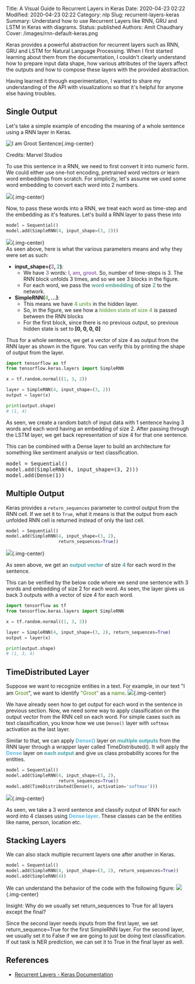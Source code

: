 Title: A Visual Guide to Recurrent Layers in Keras
Date: 2020-04-23 02:22
Modified: 2020-04-23 02:22
Category: nlp
Slug: recurrent-layers-keras
Summary: Understand how to use Recurrent Layers like RNN, GRU and LSTM in Keras with diagrams.
Status: published
Authors: Amit Chaudhary
Cover: /images/rnn-default-keras.png

Keras provides a powerful abstraction for recurrent layers such as RNN, GRU and LSTM for Natural Language Processing. When I first started learning about them from the documentation, I couldn't clearly understand how to prepare input data shape, how various attributes of the layers affect the outputs and how to compose these layers with the provided abstraction.

Having learned it through experimentation, I wanted to share my understanding of the API with visualizations so that it's helpful for anyone else having troubles.

## Single Output
Let's take a simple example of encoding the meaning of a whole sentence using a RNN layer in Keras.

![I am Groot Sentence](/images/i-am-groot-sentence.png){.img-center}
<p class="has-text-centered">
Credits: Marvel Studios
</p>

To use this sentence in a RNN, we need to first convert it into numeric form. We could either use one-hot encoding, pretrained word vectors or learn word embeddings from scratch. For simplicity, let's assume we used some word embedding to convert each word into 2 numbers.

![](/images/i-am-groot-embedding.png){.img-center}

Now, to pass these words into a RNN, we treat each word as time-step and the embedding as it's features. Let's build a RNN layer to pass these into
```python
model = Sequential()
model.add(SimpleRNN(4, input_shape=(3, 2)))
```

![](/images/rnn-default-keras.png){.img-center}  
As seen above, here is what the various parameters means and why they were set as such:  

- **input_shape=(<span style="color: #9e74b3;">3</span>, <span style="color: #5aa397;">2</span>)**:  
    - We have <span style="color: #9e74b3;font-weight: bold;">3</span> words: <span style="color: #9e74b3;font-weight: bold;">I</span>, <span style="color: #9e74b3;font-weight: bold;">am</span>, <span style="color: #9e74b3;font-weight: bold;">groot</span>. So, number of time-steps is 3. The RNN block unfolds 3 times, and so we see 3 blocks in the figure.
    - For each word, we pass the <span style="color: #5aa397;font-weight: bold;">word embedding</span> of size <span style="color: #5aa397;font-weight: bold;">2</span> to the network.
- **SimpleRNN(<span style="color: #84b469;">4</span>, ...)**:  
    - This means we have <span style="color: #84b469; font-weight: bold;">4 units</span> in the hidden layer.
    - So, in the figure, we see how a <span style="color: #84b469; font-weight: bold;">hidden state of size 4</span> is passed between the RNN blocks
    - For the first block, since there is no previous output, so previous hidden state is set to **[0, 0, 0, 0]**

Thus for a whole sentence, we get a vector of size 4 as output from the RNN layer as shown in the figure. You can verify this by printing the shape of output from the layer.
```python
import tensorflow as tf
from tensorflow.keras.layers import SimpleRNN

x = tf.random.normal((1, 3, 2))

layer = SimpleRNN(4, input_shape=(3, 2))
output = layer(x)

print(output.shape)
# (1, 4)
```
As seen, we create a random batch of input data with 1 sentence having 3 words and each word having an embedding of size 2. After passing through the LSTM layer, we get back representation of size 4 for that one sentence.

<article class="message is-info">
  <div class="message-body">
This can be combined with a Dense layer to build an architecture for something like sentiment analysis or text classification.
<div class="highlight"><pre><span></span><span class="n">model</span> <span class="o">=</span> <span class="n">Sequential</span><span class="p">()</span>
<span class="n">model</span><span class="o">.</span><span class="n">add</span><span class="p">(</span><span class="n">SimpleRNN</span><span class="p">(</span><span class="mi">4</span><span class="p">,</span> <span class="n">input_shape</span><span class="o">=</span><span class="p">(</span><span class="mi">3</span><span class="p">,</span> <span class="mi">2</span><span class="p">)))</span>
<span class="n">model</span><span class="o">.</span><span class="n">add</span><span class="p">(</span><span class="n">Dense</span><span class="p">(</span><span class="mi">1</span><span class="p">))</span>
</pre></div>
  </div>
</article>


## Multiple Output
Keras provides a `return_sequences` parameter to control output from the RNN cell. If we set it to `True`, what it means is that the output from each unfolded RNN cell is returned instead of only the last cell.
```python 
model = Sequential()
model.add(SimpleRNN(4, input_shape=(3, 2), 
                    return_sequences=True))
```

![](/images/rnn-return-sequences.png){.img-center}

As seen above, we get an <span style="color: #49a4aa; font-weight: bold;">output vector</span> of size  <span style="color: #49a4aa; font-weight: bold;">4</span> for each word in the sentence. 

This can be verified by the below code where we send one sentence with 3 words and embedding of size 2 for each word. As seen, the layer gives us back 3 outputs with a vector of size 4 for each word.

```python
import tensorflow as tf
from tensorflow.keras.layers import SimpleRNN

x = tf.random.normal((1, 3, 2))

layer = SimpleRNN(4, input_shape=(3, 2), return_sequences=True)
output = layer(x)

print(output.shape)
# (1, 3, 4)
```

## TimeDistributed Layer
Suppose we want to recognize entities in a text. For example, in our text "I am <span style="color: #4a820d;">Groot</span>", we want to identify <span style="color: #4a820d;">"Groot"</span> as a <span style="color: #4a820d;">name</span>.
![](/images/keras-groot-ner.png){.img-center}

We have already seen how to get output for each word in the sentence in previous section. Now, we need some way to apply classification on the output vector from the RNN cell on each word. For simple cases such as text classification, you know how we use `Dense()` layer with `softmax` activation as the last layer.  

Similar to that, we can apply <span style="color: #5fb9e0; font-weight: bold;">Dense()</span> layer on <span style="color: #49a4aa; font-weight: bold;">multiple outputs</span> from the RNN layer through a wrapper layer called TimeDistributed(). It will apply the <span style="color: #5fb9e0; font-weight: bold;">Dense</span> layer on <span style="color: #49a4aa; font-weight: bold;">each output</span> and give us class probability scores for the entities. 

```python 
model = Sequential()
model.add(SimpleRNN(4, input_shape=(3, 2), 
                    return_sequences=True))
model.add(TimeDistributed(Dense(4, activation='softmax')))
```

![](/images/keras-time-distributed.png){.img-center}


As seen, we take a 3 word sentence and classify output of RNN for each word into 4 classes using <span style="color: #5fb9e0; font-weight: bold;">Dense layer</span>. These classes can be the entities like name, person, location etc.

## Stacking Layers
We can also stack multiple recurrent layers one after another in Keras.
```python
model = Sequential()
model.add(SimpleRNN(4, input_shape=(3, 2), return_sequences=True))
model.add(SimpleRNN(4))
```

We can understand the behavior of the code with the following figure:
![](/images/rnn-stacked.png){.img-center}

<article class="message is-info">
  <div class="message-header">
    <p>Insight: Why do we usually set return_sequences to True for all layers except the final?</p>  
  </div>
  <div class="message-body">
<p>Since the second layer needs inputs from the first layer, we set return_sequence=True for the first SimpleRNN layer. For the second layer, we usually set it to False if we are going to just be doing text classification. If out task is NER prediction, we can set it to True in the final layer as well.</p>
  </div>
</article>


## References
- [Recurrent Layers - Keras Documentation](https://keras.io/layers/recurrent/)